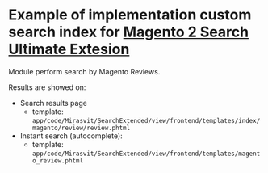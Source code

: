 # Example of implementation custom search index for [Magento 2 Search Ultimate Extesion](https://mirasvit.com/magento-2-extensions/elastic-search-ultimate.html)

Module perform search by Magento Reviews.

Results are showed on:
 * Search results page
   * template: ``app/code/Mirasvit/SearchExtended/view/frontend/templates/index/magento/review/review.phtml``
 * Instant search (autocomplete):
   * template: ``app/code/Mirasvit/SearchExtended/view/frontend/templates/magento_review.phtml``
